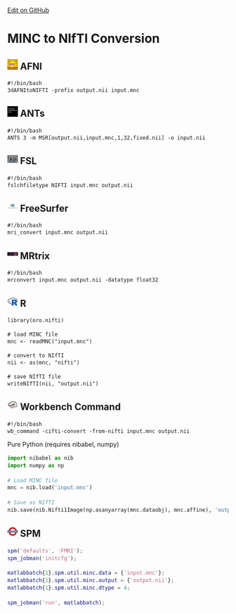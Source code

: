 [Edit on GitHub](https://github.com/cmi-dair/NeuRosetta/edit/main/src/data_format_conversion/minc_to_nifti_conversion.md)
# MINC to NIfTI Conversion

## <img src="../icons/afni.png" height="24px" /> AFNI
```
#!/bin/bash
3dAFNItoNIFTI -prefix output.nii input.mnc
```

## <img src="../icons/ants.png" height="24px" /> ANTs
```
#!/bin/bash
ANTS 3 -m MSR[output.nii,input.mnc,1,32,fixed.nii] -o input.nii
```

## <img src="../icons/fsl.png" height="24px" /> FSL
``` 
#!/bin/bash
fslchfiletype NIFTI input.mnc output.nii
```

## <img src="../icons/freesurfer.png" height="24px" /> FreeSurfer
``` 
#!/bin/bash
mri_convert input.mnc output.nii
```

## <img src="../icons/mrtrix.png" height="24px" /> MRtrix
``` 
#!/bin/bash
mrconvert input.mnc output.nii -datatype float32
```

## <img src="../icons/r.png" height="24px" /> R
```
library(oro.nifti)

# load MINC file
mnc <- readMNC("input.mnc")

# convert to NIfTI
nii <- as(mnc, "nifti")

# save NIfTI file
writeNIfTI(nii, "output.nii")
```

## <img src="../icons/workbench_command.png" height="24px" /> Workbench Command
``` 
#!/bin/bash
wb_command -cifti-convert -from-nifti input.mnc output.nii
```

Pure Python (requires nibabel, numpy)
```python
import nibabel as nib
import numpy as np

# Load MINC file
mnc = nib.load('input.mnc')

# Save as NIfTI
nib.save(nib.Nifti1Image(np.asanyarray(mnc.dataobj), mnc.affine), 'output.nii')
```

## <img src="../icons/spm.png" height="24px" /> SPM
```matlab
spm('defaults', 'FMRI');
spm_jobman('initcfg');

matlabbatch{1}.spm.util.minc.data = {'input.mnc'};
matlabbatch{1}.spm.util.minc.output = {'output.nii'};
matlabbatch{1}.spm.util.minc.dtype = 4;

spm_jobman('run', matlabbatch);
```